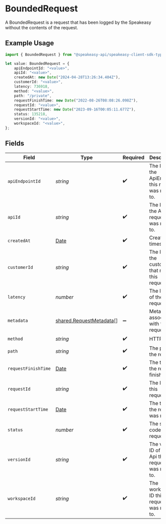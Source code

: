 # BoundedRequest

A BoundedRequest is a request that has been logged by the Speakeasy without the contents of the request.

## Example Usage

```typescript
import { BoundedRequest } from "@speakeasy-api/speakeasy-client-sdk-typescript/sdk/models/shared";

let value: BoundedRequest = {
    apiEndpointId: "<value>",
    apiId: "<value>",
    createdAt: new Date("2024-04-28T13:26:34.404Z"),
    customerId: "<value>",
    latency: 736918,
    method: "<value>",
    path: "/private",
    requestFinishTime: new Date("2022-08-26T08:08:26.098Z"),
    requestId: "<value>",
    requestStartTime: new Date("2023-09-16T00:05:11.677Z"),
    status: 135218,
    versionId: "<value>",
    workspaceId: "<value>",
};
```

## Fields

| Field                                                                                         | Type                                                                                          | Required                                                                                      | Description                                                                                   |
| --------------------------------------------------------------------------------------------- | --------------------------------------------------------------------------------------------- | --------------------------------------------------------------------------------------------- | --------------------------------------------------------------------------------------------- |
| `apiEndpointId`                                                                               | *string*                                                                                      | :heavy_check_mark:                                                                            | The ID of the ApiEndpoint this request was made to.                                           |
| `apiId`                                                                                       | *string*                                                                                      | :heavy_check_mark:                                                                            | The ID of the Api this request was made to.                                                   |
| `createdAt`                                                                                   | [Date](https://developer.mozilla.org/en-US/docs/Web/JavaScript/Reference/Global_Objects/Date) | :heavy_check_mark:                                                                            | Creation timestamp.                                                                           |
| `customerId`                                                                                  | *string*                                                                                      | :heavy_check_mark:                                                                            | The ID of the customer that made this request.                                                |
| `latency`                                                                                     | *number*                                                                                      | :heavy_check_mark:                                                                            | The latency of the request.                                                                   |
| `metadata`                                                                                    | [shared.RequestMetadata](../../../sdk/models/shared/requestmetadata.md)[]                     | :heavy_minus_sign:                                                                            | Metadata associated with this request                                                         |
| `method`                                                                                      | *string*                                                                                      | :heavy_check_mark:                                                                            | HTTP verb.                                                                                    |
| `path`                                                                                        | *string*                                                                                      | :heavy_check_mark:                                                                            | The path of the request.                                                                      |
| `requestFinishTime`                                                                           | [Date](https://developer.mozilla.org/en-US/docs/Web/JavaScript/Reference/Global_Objects/Date) | :heavy_check_mark:                                                                            | The time the request finished.                                                                |
| `requestId`                                                                                   | *string*                                                                                      | :heavy_check_mark:                                                                            | The ID of this request.                                                                       |
| `requestStartTime`                                                                            | [Date](https://developer.mozilla.org/en-US/docs/Web/JavaScript/Reference/Global_Objects/Date) | :heavy_check_mark:                                                                            | The time the request was made.                                                                |
| `status`                                                                                      | *number*                                                                                      | :heavy_check_mark:                                                                            | The status code of the request.                                                               |
| `versionId`                                                                                   | *string*                                                                                      | :heavy_check_mark:                                                                            | The version ID of the Api this request was made to.                                           |
| `workspaceId`                                                                                 | *string*                                                                                      | :heavy_check_mark:                                                                            | The workspace ID this request was made to.                                                    |